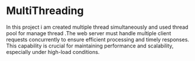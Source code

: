 # MultiThreading
In this project i am created multiple thread simultaneously and used thread pool for manage thread .The web server must handle multiple client requests concurrently to ensure efficient processing and timely responses. This capability is crucial for maintaining performance and scalability, especially under high-load conditions. 
